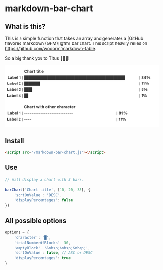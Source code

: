 # markdown-bar-chart

## What is this?

This is a simple function that takes an array and generates a [GitHub flavored
markdown (GFM)][gfm] bar chart. This script heavily relies on https://github.com/wooorm/markdown-table. 

So a big thank you to Titus 🎉🎉🎉!   

![Example](https://github.com/robiningelbrecht/markdown-bar-chart/raw/master/example.png)

## Install

```html
<script src="/markdown-bar-chart.js"></script>
```

## Use

```js
// Will display a chart with 3 bars.

barChart('Chart title', [10, 20, 35], {
    'sortOnValue': 'DESC',
    'displayPercentages': false
})
```

## All possible options

```js
options = {
    'character': '█',
    'totalNumberOfBlocks': 30,
    'emptyBlock': '&nbsp;&nbsp;&nbsp;',
    'sortOnValue': false, // ASC or DESC
    'displayPercentages': true
}
```



